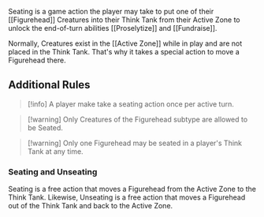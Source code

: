 Seating is a game action the player may take to put one of their [[Figurehead]] Creatures into their Think Tank from their Active Zone to unlock the end-of-turn abilities [[Proselytize]] and [[Fundraise]].

Normally, Creatures exist in the [[Active Zone]] while in play and are not placed in the Think Tank. That's why it takes a special action to move a Figurehead there.

## Additional Rules

>[!info] A player make take a seating action once per active turn. 

> [!warning] Only Creatures of the Figurehead subtype are allowed to be Seated.

> [!warning] Only one Figurehead may be seated in a player's Think Tank at any time.



### Seating and Unseating

Seating is a free action that moves a Figurehead from the Active Zone to the Think Tank. Likewise, Unseating is a free action that moves a Figurehead out of the Think Tank and back to the Active Zone.